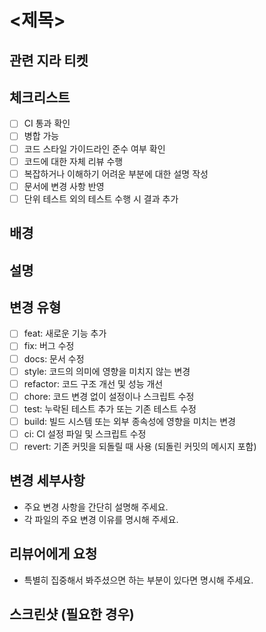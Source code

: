 # <제목>
<!-- 변경 사항을 한 문장으로 요약해 주세요. -->
## 관련 지라 티켓
<!-- 지라 티켓 링크를 포함해 주세요. 그리고 티켓의 상태를 검토 중으로 변경해주세요.-->
## 체크리스트
<!-- 아래의 체크리스트는 모두 통과되어야 합니다. 해당되는 것이 아니면 삭제해 주세요.-->
- [ ] CI 통과 확인
- [ ] 병합 가능
- [ ] 코드 스타일 가이드라인 준수 여부 확인
- [ ] 코드에 대한 자체 리뷰 수행
- [ ] 복잡하거나 이해하기 어려운 부분에 대한 설명 작성
- [ ] 문서에 변경 사항 반영
- [ ] 단위 테스트 외의 테스트 수행 시 결과 추가
## 배경
<!-- 이 변경 사항의 필요성이나 문제의 맥락을 설명해 주세요. -->
## 설명
<!-- 변경 사항의 요약과 해결된 이슈를 포함해 주세요. -->
## 변경 유형
<!-- 커밋에 포함된 변경 유형을 체크해 주세요. -->
- [ ] feat: 새로운 기능 추가
- [ ] fix: 버그 수정
- [ ] docs: 문서 수정
- [ ] style: 코드의 의미에 영향을 미치지 않는 변경
- [ ] refactor: 코드 구조 개선 및 성능 개선
- [ ] chore: 코드 변경 없이 설정이나 스크립트 수정
- [ ] test: 누락된 테스트 추가 또는 기존 테스트 수정
- [ ] build: 빌드 시스템 또는 외부 종속성에 영향을 미치는 변경
- [ ] ci: CI 설정 파일 및 스크립트 수정
- [ ] revert: 기존 커밋을 되돌릴 때 사용 (되돌린 커밋의 메시지 포함)
## 변경 세부사항
- 주요 변경 사항을 간단히 설명해 주세요.
- 각 파일의 주요 변경 이유를 명시해 주세요.
## 리뷰어에게 요청
- 특별히 집중해서 봐주셨으면 하는 부분이 있다면 명시해 주세요.
## 스크린샷 (필요한 경우)
<!-- PR의 맥락을 이해하는 데 도움이 될 수 있는 스크린샷을 추가해 주세요. -->
